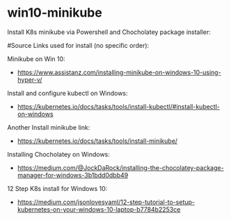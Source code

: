 # win10-minikube
Install K8s minikube via Powershell and Chocholatey package installer:

#Source Links used for install (no specific order):

Minikube on Win 10:
- https://www.assistanz.com/installing-minikube-on-windows-10-using-hyper-v/

Install and configure kubectl on Windows:
- https://kubernetes.io/docs/tasks/tools/install-kubectl/#install-kubectl-on-windows

Another Install minikube link:
- https://kubernetes.io/docs/tasks/tools/install-minikube/

Installing Chocholatey on Windows:
- https://medium.com/@JockDaRock/installing-the-chocolatey-package-manager-for-windows-3b1bdd0dbb49

12 Step K8s install for Windows 10:
- https://medium.com/jsonlovesyaml/12-step-tutorial-to-setup-kubernetes-on-your-windows-10-laptop-b7784b2253ce


